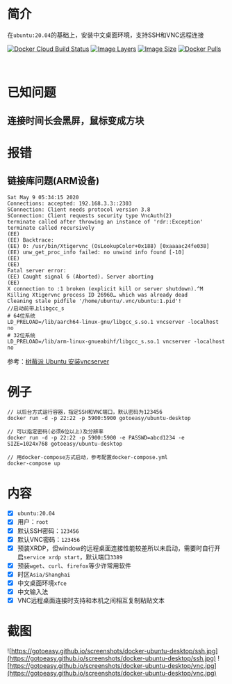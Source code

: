 # 简介

在`ubuntu:20.04`的基础上，安装中文桌面环境，支持SSH和VNC远程连接
<br>

[![Docker Cloud Build Status](https://img.shields.io/docker/cloud/build/gotoeasy/ubuntu-desktop)](https://hub.docker.com/r/gotoeasy/ubuntu-desktop)
[![Image Layers](https://img.shields.io/microbadger/layers/gotoeasy/ubuntu-desktop)](https://hub.docker.com/r/gotoeasy/ubuntu-desktop)
[![Image Size](https://img.shields.io/microbadger/image-size/gotoeasy/ubuntu-desktop)](https://hub.docker.com/r/gotoeasy/ubuntu-desktop)
[![Docker Pulls](https://img.shields.io/docker/pulls/gotoeasy/ubuntu-desktop)](https://hub.docker.com/r/gotoeasy/ubuntu-desktop)

<br>

# 已知问题
## 连接时间长会黑屏，鼠标变成方块

# 报错
## 链接库问题(ARM设备)
```
Sat May 9 05:34:15 2020
Connections: accepted: 192.168.3.3::2303
SConnection: Client needs protocol version 3.8
SConnection: Client requests security type VncAuth(2)
terminate called after throwing an instance of 'rdr::Exception'
terminate called recursively
(EE)
(EE) Backtrace:
(EE) 0: /usr/bin/Xtigervnc (OsLookupColor+0x188) [0xaaaac24fe038]
(EE) unw_get_proc_info failed: no unwind info found [-10]
(EE)
(EE)
Fatal server error:
(EE) Caught signal 6 (Aborted). Server aborting
(EE)
X connection to :1 broken (explicit kill or server shutdown).^M
Killing Xtigervnc process ID 26960… which was already dead
Cleaning stale pidfile '/home/ubuntu/.vnc/ubuntu:1.pid'!
//启动前带上libgcc_s
# 64位系统
LD_PRELOAD=/lib/aarch64-linux-gnu/libgcc_s.so.1 vncserver -localhost no
# 32位系统
LD_PRELOAD=/lib/arm-linux-gnueabihf/libgcc_s.so.1 vncserver -localhost no
```
参考：[树莓派 Ubuntu 安装vncserver](https://www.cyh.ac.cn/2020/05/09/%E6%A0%91%E8%8E%93%E6%B4%BE-ubuntu-%E5%AE%89%E8%A3%85vncserver/)

# 例子
```
// 以后台方式运行容器，指定SSH和VNC端口，默认密码为123456
docker run -d -p 22:22 -p 5900:5900 gotoeasy/ubuntu-desktop

// 可以指定密码(必须6位以上)及分辨率
docker run -d -p 22:22 -p 5900:5900 -e PASSWD=abcd1234 -e SIZE=1024x768 gotoeasy/ubuntu-desktop

// 用docker-compose方式启动，参考配置docker-compose.yml
docker-compose up
```

# 内容

- [x] `ubuntu:20.04`
- [x] 用户：`root`
- [x] 默认SSH密码：`123456`
- [x] 默认VNC密码：`123456`
- [x] 预装XRDP，但window的远程桌面连接性能较差所以未启动，需要时自行开启`service xrdp start`，默认端口`3389`
- [x] 预装`wget`、`curl`、`firefox`等少许常用软件
- [x] 时区`Asia/Shanghai`
- [x] 中文桌面环境`xfce`
- [x] 中文输入法
- [x] VNC远程桌面连接时支持和本机之间相互复制粘贴文本

# 截图
![https://gotoeasy.github.io/screenshots/docker-ubuntu-desktop/ssh.jpg](https://gotoeasy.github.io/screenshots/docker-ubuntu-desktop/ssh.jpg)
![https://gotoeasy.github.io/screenshots/docker-ubuntu-desktop/vnc.jpg](https://gotoeasy.github.io/screenshots/docker-ubuntu-desktop/vnc.jpg)
